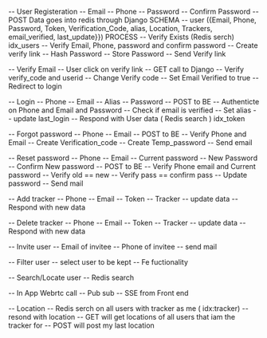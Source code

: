 -- User Registeration
	-- Email
	-- Phone
	-- Password
	-- Confirm Password 
	-- POST Data goes into redis through Django
	SCHEMA
	-- user ({Email, Phone, Password, Token, Verification_Code, alias, Location, Trackers, email_verified, last_update}})
	PROCESS
	-- Verify Exists (Redis serch) idx_users
	-- Verify Email, Phone, password and confirm password
	-- Create verify link
	-- Hash Password
	-- Store Password
	-- Send Verify link

-- Verify Email
	-- User click on verify link
	-- GET call to Django
	-- Verify verify_code and userid
	-- Change Verify code
	-- Set Email Verified to true
	-- Redirect to login

-- Login
	-- Phone
	-- Email
	-- Alias
	-- Password
	-- POST to BE
	-- Authenticte on Phone and Email and Password
	-- Check if email is verified
	-- Set alias
	-- update last_login
	-- Respond with User data ( Redis search ) idx_token

-- Forgot password
	-- Phone
	-- Email
	-- POST to BE
	-- Verify Phone and Email
	-- Create Verification_code
	-- Create Temp_password
	-- Send email

-- Reset password
	-- Phone
	-- Email
	-- Current password
	-- New Password
	-- Confirm New password
	-- POST to BE
	-- Verify Phone email and Current password
	-- Verify old == new
	-- Verify pass == confirm pass
	-- Update password
	-- Send mail

-- Add tracker
	-- Phone
	-- Email
	-- Token
	-- Tracker
	-- update data
	-- Respond with new data

-- Delete tracker
	-- Phone
	-- Email
	-- Token
	-- Tracker
	-- update data
	-- Respond with new data

-- Invite user
	-- Email of invitee
	-- Phone of invitee
	-- send mail

-- Filter user
	-- select user to be kept
	-- Fe fuctionality

-- Search/Locate user
	-- Redis search 

-- In App Webrtc call
	-- Pub sub
	-- SSE from Front end

-- Location
	-- Redis serch on all users with tracker as me ( idx:tracker)
	-- resond with location
	-- GET will get locations of all users that iam the tracker for
	-- POST will post my last location
	

